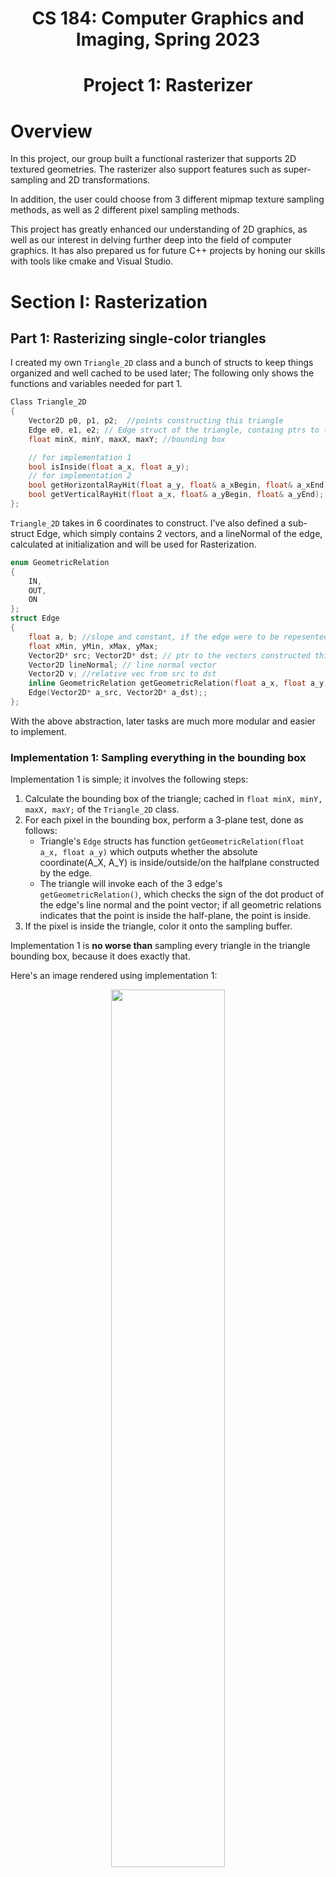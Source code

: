 <h1 align="center">CS 184: Computer Graphics and Imaging, Spring 2023</h1>
<h1 align="center">Project 1: Rasterizer</h1>

# Overview
In this project, our group built a functional rasterizer that supports 2D textured geometries. The rasterizer also support features such as super-sampling and 2D transformations. 

In addition, the user could choose from 3 different mipmap texture sampling methods, as well as 2 different pixel sampling methods.

This project has greatly enhanced our understanding of 2D graphics, as well as our interest in delving further deep into the field of computer graphics. It has also prepared us for future C++ projects by honing our skills with tools like cmake and Visual Studio.

# Section I: Rasterization

## Part 1: Rasterizing single-color triangles

I created my own `Triangle_2D` class and a bunch of structs to keep things organized and well cached to be used later; The following only shows the functions and variables needed for part 1.
```cpp
Class Triangle_2D
{
	Vector2D p0, p1, p2;  //points constructing this triangle
	Edge e0, e1, e2; // Edge struct of the triangle, containg ptrs to the vectors that construct them
	float minX, minY, maxX, maxY; //bounding box

	// for implementation 1
	bool isInside(float a_x, float a_y);
	// for implementation 2
	bool getHorizontalRayHit(float a_y, float& a_xBegin, float& a_xEnd);
	bool getVerticalRayHit(float a_x, float& a_yBegin, float& a_yEnd);
};
```
`Triangle_2D` takes in 6 coordinates to construct.
I've also defined a sub-struct Edge, which simply contains 2 vectors, and a lineNormal of the edge, calculated at initialization and will be used for Rasterization.
```cpp
enum GeometricRelation
{
	IN,
	OUT,
	ON
};
struct Edge
{
	float a, b; //slope and constant, if the edge were to be repesented in a 2d coordinate.
	float xMin, yMin, xMax, yMax;
	Vector2D* src; Vector2D* dst; // ptr to the vectors constructed this edge; vectors are stored in Triangle_2D
	Vector2D lineNormal; // line normal vector
	Vector2D v; //relative vec from src to dst
	inline GeometricRelation getGeometricRelation(float a_x, float a_y);
	Edge(Vector2D* a_src, Vector2D* a_dst);;
};
```
With the above abstraction, later tasks are much more modular and easier to implement.

### Implementation 1: Sampling everything in the bounding box
Implementation 1 is simple; it involves the following steps:
1. Calculate the bounding box of the triangle; cached in `float minX, minY, maxX, maxY;` of the `Triangle_2D` class.
2. For each pixel in the bounding box, perform a 3-plane test, done as follows:
	- Triangle's `Edge` structs has function `getGeometricRelation(float a_x, float a_y)` which outputs whether the absolute coordinate(A_X, A_Y) is inside/outside/on the halfplane constructed by the edge.
	- The triangle will invoke each of the 3 edge's `getGeometricRelation()`, which checks the sign of the dot product of the edge's line normal and the point vector; if all geometric relations indicates that the point is inside the half-plane, the point is inside.
3. If the pixel is inside the triangle, color it onto the sampling buffer.

Implementation 1 is **no worse than** sampling every triangle in the triangle bounding box, because it does exactly that.  

Here's an image rendered using implementation 1:
<div align="center"><img src = "images/P1_Result.png" width="60%"/></div>

### Implementation 2: 2D Raycasting

Implementation 2 differes from implementation 1 in that it only samples 2 precise points for each sample unit, then fills in the pixels in between without sampling.  
The detailed algorithm goes as follows:
1. Compare triangle's bounding box's width and height, if width > height, proceed to do vertical raycasts, else, proceed to do horizontal raycasts.
2. Start from on side of the bounding box, and keep doing raycasts vertically/horizontally until reaching the other side of the box; this is implemented through `Triangle_2D::getVerticalRayHit`and `Triangle_2D::getHorizontalRayHit`, which  looks for the intersection between pairs of linear functions.

Here is a graphical illustration of the algorithm:
<div align="center">
<img src="images/P1_RayCasting.png" width="60%" text-align = "center"></img>
<figcaption align = "center">the left image has smaller width than height, which is why the rays are cast vertically.</figcaption>
</div>

Theoretically, this implementation has O(n) speed with n being min(width, height) of the triangle's bounding box, compared to O(n<sup>2</sup>) complexity of implementation 1. The performance improvement is most noticeable under bigger resolutions.  

Here is a timing comparison(in ticks) between the 2 implementations, both rendering test3, the dragon svg file, under 2560*1440 resolution.  
The numbers below are the differences in `std::clock()` before and after `DrawRend::redraw()` invokes `SVG::draw()`.
<div align="center">
  <table>
    <tr>
      <td></td>
      <td>Native(2K)</td>
      <td>9x SS(8K)</td>
      <td>16x SS(32K)</td>
    </tr>
    <tr>
      <td>Sample Everything</td>
      <td align = "center">32</td>
      <td align = "center">182</td>
      <td align = "center">309</td>
    </tr>
    <tr>
      <td>2D Raycast</td>
      <td align = "center">12</td>
      <td align = "center">31</td>
      <td align = "center">48</td>
    </tr>
  </table>
</div>

further optimizations such as divide-and-conquer can still be made to lower the complexity to O(log<sub>2</sub>n); we plan to implement them in the future.

## Part 2: Antialiasing triangles

Rasterization by sampling inevitably causes jaggies and artifacts around high-frequency samples. **Super-sampling(SS)** is the most naive yet effective way to reduce them: SS simply samples a scaled-up version of the original geometry and scales the sample back down, combining multiple sampled pixels into one, resulting in a much smoother image.

### Implementation

Without super-sampling, the rasterizer's `sample_buffer` is as large as frame buffer, and drawing onto the frame-buffer is a 1-1 mapping process. The rasterization pipeline before SS works as follows:
1. Sample pixels from the triangle using either implementation described in Part 1.
2. Draw the sample buffer onto the frame buffer 1-on-1 at `RasterizerImp::resolve_to_framebuffer()`.

To achieve SS, first we scale the width and height of the `sample_buffer` by the square root of `sample_rate`,
which made the sample buffer able to contain sample_rate times framebuffer worth of pixels. Algorithmically, this is done by calling `samlpe_buffer.resize(width * height * sample_rate)`, as `samlpe_buffer` is stored as a 1D vector.

The pipeline now looks like this, green highlighted being the added steps:
1. <span style="color:green;">Scale up the size of sample_buffer by sample_rate.</span>
2. <span style="color:green;">Before initialing <code>Triangle_2D</code>, scale up the coordinates of the triangle, each by sqrt(sample_rate)</span>
3. Sample pixels from the triangle using either implementation described in Part 1.
4. <span style="color:grey;"><s>Draw the sample buffer onto the frame buffer 1-on-1.</s></span>
5. <span style="color:green;">For each pixel to be drawn to the frame buffer, look for the corresponding <code>sample_rate</code> times as many pixels from the sample buffer, and draw the average of the sample pixels' colors onto the frame buffer.

The following is the helper function called in `resolve_to_framebuffer()`, in place of the direct `Color col = sample_buffer[y * width + x];` to draw the average of the sample pixels' colors onto the frame buffer:
```cpp
constexpr float sample_rate_inv(float sample_rate) {
	return 1.f / sample_rate;
}
// Get a color at framebuffer's (X, Y) coordinate, from the sample buffer.
Color RasterizerImp::get_color(size_t x, size_t y) {
	if (x >= width || y >= height || x < 0 || y < 0) {
		return Color::White;
	}
	Color c;
	size_t buffer_x = x * sample_stride; // sample_stride = sqrt(sample_rate)
	size_t buffer_y = y * sample_stride;
	for (int j = buffer_y; j < buffer_y + sample_stride; j++) {
	for (int i = buffer_x; i < buffer_x + sample_stride; i++) {
		c += sample_buffer[j * sample_width + i];
		}
	}
	// Average the color.
	c *= sample_rate_inv(sample_rate);
	return c;
}
```

The following are images rendered without SS and with incrementing levels of SS, from 4x to 16x:
<div align="center">
<table style="max-width: 100%; margin: 50px auto;">
    <tr>
      <td>
        <img src="images/P2_01.png"  width="400px"/>
        <figcaption align="center">No SS</figcaption>
      </td>
      <td>
        <img src="images/P2_04.png" width="400px"/>
        <figcaption align="center">4X SS</figcaption>
      </td>
      <td>
        <img src="images/P2_16.png"  width="400px"/>
        <figcaption align="center">16X SS</figcaption>
    </tr>
    <br>
  </table>
</div>

The result of the supersized-averaged-downsized image has much smoother edges. This is because pixels on the frame buffer now conveys a much more accurate representation of the original geometry, taking into account the average of details missed in none-SS rasterizations, such as the sharp triangular edge that no-ss rasterization lacked the precision to sample.

### Part 3: Transforms

Transforms allow creators to easily manipulate geometries, creating different combinations. Here is a transformed cubeman:

<div align = "center"><img src="images/P3_NoSkipLegDay.png" width="50%"></img>
  <figcaption>The cubeman is waving his hand saying hello, which is done by rotating and translating both arms in opposite directions.<br> The cubeman's legs are also scaled up because he never skips leg day.</figcaption>
</div>

# Section II: Sampling

For the following parts, texture sampling functions are implemented as lambdas, whose pointers are passed to:
```cpp
void RasterizerImp::rasterize_triangle_native(
      float x0, float y0, 
      float x1, float y1, 
      float x2, float y2, 
      //Function pointer to return the color at samplebuffer coordinates X and Y
      std::function<Color(double, double, Triangle_2D*)> getColor, 
      //UV coordinates, may be unused
      float u0, float v0,
      float u1, float v1,
      float u2, float v2) 
```
To avoid repetitive code.

## Part 4: Barycentric coordinates

Simply put, the barycentric coordinates of a triangle is a 3-dimensional coordinate system to express the relative position of a point, usually within the triangle.  
The three coordinates are alpha, beta, and gamma, the sum of which is always 1; in addition, the sum of baricentric coordinates multiplied by the corresponding vertex's coordinates is always the point's absolute position.  

Here is an optimized algorithm to calculate the barycentric coordinates of a point within a triangle:
```cpp
Triangle_2D::getBarycentricCoords(float a_x, float a_y, float& r_alpha, float& r_beta, float& r_gamma)
{
	Vector2D v = Vector2D(a_x, a_y);
	Vector2D v2 = v - p0;
	float d20 = dot(v2, v0);
	float d21 = dot(v2, v1);
	r_beta = clamp((d11 * d20 - d01 * d21) / denom, 0.0f, 1.0f);
	r_gamma = clamp((d00 * d21 - d01 * d20) / denom, 0.0f, 1.0f);
	r_alpha = clamp(1.0f - r_beta - r_gamma, 0.0f, 1.0f);
}
```
Various variables depending only on the triangle are being cached as member variables of `Triangle_2D`
```cpp
class Triangle_2D
{
	...
	Vector2D v0, v1;
	float d00, d01, d11;
	float denom;
	...
}
Triangle_2D::Triangle_2D(...) {
	// cache variables
	v0 = p1 - p0, v1 = p2 - p0,
	d00 = dot(v0, v0);
	d01 = dot(v0, v1);
	d11 = dot(v1, v1);
	denom = d00 * d11 - d01 * d01;
}
```

Barycentric coordinates are especially useful in texture & color blending. For example, in the following triangle, each vertex has their distinct color of either R,G,or B. Every pixel is colored based on their corresponding coordinates: the closer the pixel is to one vertex(the bigger the corresponding coordinate is), the more of the color of that edge is blended into the pixel. The result is a triangle of smoothly blended color:

<div align="center">
  <image src="images/P4_Triangle.png" width="50%"></image>
</div>

A closer look at the coloring algorithm looks as follow:
```cpp
Color c1, c2, c3; // colors of the vertices
auto getInterpolatedColor = [c0, c1, c2](int x, int y, Triangle_2D* t) -> Color {
	float alpha, beta, gamma;
	t->getBarycentricCoords(x + 0.5, y + 0.5, alpha, beta, gamma);
	return alpha * c0 + beta * c1 + gamma * c2;
};
```


## Part 5: "Pixel sampling" for texture mapping

2D models are simply polygons. One could fill in colors to the polygon, but the polygon still appears to be but a geometry. Think of polygon as a "canvas"; the artist needs to print as much detail as possible onto the canvas to make it look like a real object. Instead of painting onto the "canvas" pixel by pixel, we first create a new reference painting,
**texture**, and then print the texture onto the model.

Separating model from texture allows the model to be easily scalable and modifiable, using algorithm to adapt models of different sizing to the same texture; the process of adapting the texture to the model is called **texture mapping**.  

Adapting texture to model is analogous to adapting geometry to screen space, the latter is done through **rasterization** by sampling, and the former has a more direct name: **pixel sampling**.  

The idea behind **pixel sampling** is simple: every pixel of a geometry has a 2D relative coordinate called **UV coordinate**, which maps to a specific coordinate on the texture. 
By sampling the texture at the UV coordinate of each pixel using various sampling methods(more on this in Part 6), we can obtain a color for each pixel, and then fill in the pixel with that color.  

**Nearest neighbor** and **Bilinear interpolation** are two prevalent sampling methods. 

While nearest neighbor directly samples the point on texture closest to the given UV coordinate, bilinear interpolation can be seen as the anti-aliasing technique for pixel sampling: It samples the four points closest to the given UV coordinate and then blends the colors of the four points together; the closer the point is to the UC coordinate, the more color from the point gets blended in. The result is a smoother texture at the cost of four times more texture accesses and arithmetic operations.

### Implementation

#### Getting UV coordinates
As discussed above, to obtain UV coordinates, first we obtain the barycentric coordinates of the pixel using the member function `Triangle_2D::getBarycentricCoords(float a_x, float a_y, float& r_alpha, float& r_beta, float& r_gamma)`  

To convert the barycentric coords into UV coords, we perform a blending algorithm similar to color blending discussed in part 4, where we multiple the UV coodinates of each vertex by the corresponding barycentric coordinate, and then sum them up:

```cpp
void RasterizerImp::Triangle_2D::getUV(float a_x, float a_y, Vector2D& r_uv)
{
	float alpha, beta, gamma;
	this->getBarycentricCoords(a_x, a_y, alpha, beta, gamma);
	r_uv = alpha * uv0 + beta * uv1 + gamma * uv2;
};
```

Once we have the UV coordinates, proceed to the next stage of the pipeline by calling `Texture::sample()` with the UV coordinates as a part of the argument.  

`Texture::sample()` then invokes different sampling methods: nearest neithbor and bilinear interpolation, depending on the setting. Note that regardless of the pixel sampling method, we will always be sampling once from the highest resolution texture(mipmap level 0); More sophisticated level sample methods will be discussed in Part 6.

#### Impl: Nearest Neighbor

For nearest neighbor, we simply round the UV coordinates to the nearest integer, and then sample the texture at the corresponding mipmap coordinate by scaling the UV coordinates by the mipmap level's width and height.

```cpp
Color Texture::sample_nearest(Vector2D uv, int level) {
	auto& mip = mipmap[level];
	return mip.get_texel(round(uv.x * mip.width), round(uv.y * mip.height));
}
```

#### Impl: Bilinear Interpolation

As discussed above, bilinear interpolation samples the four points closest to the UV coordinate, and then blends the colors of the four points together through lerping.  

```cpp
Color Texture::sample_bilinear(Vector2D uv, int level) {
	auto& mip = mipmap[level];
	float x = uv.x * mip.width;
	float y = uv.y * mip.height;
	float x0 = floor(x), x1 = ceil(x), y0 = floor(y), y1 = ceil(y);
	Color c00 = mip.get_texel(x0, y0);
	Color c01 = mip.get_texel(x0, y1);
	Color c10 = mip.get_texel(x1, y0);
	Color c11 = mip.get_texel(x1, y1);

	Color c0 = lerp(c00, c01, y - y0);
	Color c1 = lerp(c10, c11, y - y0);
	return lerp(c0, c1, x - x0);
}
```
### Results and Comparison

The following are four screenshots generated using nearest sampling and bilinear sampling at different SS levels, which illustrates their differences:  

<div align="center">
  <table style="width=100%">
    <tr>
      <td>
        <img src="images/P5_Nearest_0SS.png" align="center" width="400px"/>
        <figcaption align="center">Nearest, no SS</figcaption>
      </td>
      <td>
        <img src="images/P5_Bilinear_0SS.png" align="center" width="400px"/>
        <figcaption align="center">Bilinear, no SS</figcaption>
      </td>
    </tr>
    <br>
    <tr>
      <td>
        <img src="images/P5_Nearest_16SS.png" align="center" width="400px"/>
        <figcaption align="center">Nearest, 16x SS</figcaption>
      </td>
      <td>
        <img src="images/P5_Bilinear_16SS.png" align="center" width="400px"/>
        <figcaption align="center">Bilinear, 16x SS</figcaption>
      </td>
    </tr>
  </table>
</div>

As shown through the pixel inspector, regardless of the SS rate, bilinear interpolation delivers a much smoother longitudinal&latitudial line.  

Under native resolution, the lines are intermittent points under nearest neighbor sampling, but bilinear interpolation method successfully renders the contour of the lines.  

Bilinear interpolation still wins under higher sampling rate; the lines it renders are less jagged than the counterpart.  

Looking at the overall picture, bilinear interpolation renders a much smoother image.  
Their differences are most noticeable at places where texture color changes abruptly: e.g. near a thin line like the longitudinal&latitudinal line.  

The rationale behind is similar to the anti-aliasing technique: the lower the frequency achived using blending, the smoother the jags-usually occuring at high frequency areas-are rendered.

## Part 6: "Level sampling" with mipmaps for texture mapping

As discussed in part 5, texture sampling can have artifacts at high frequency areas for which the model has less than enough pixels to sample. We've discussed 2 ways to minimize the artifacts: super-sampling and interpolated pixel sampling. "Level sampling" is a third way to do so, which comes with its own set of advantages and drawbacks.  

The idea behind level sampling is simple: instead of sampling from the highest resolution texture all the time(as in part 5), we sample from a down-sampled version of the texeture(A.K.A. mipmap) depending on the distance between the pixel and the camera. This gives 3 main benefits:
1. Performance. Sampling from a lower resolution texture is much faster than sampling from a higher resolution texture.
2. Visual quality. Sampling from a lower resolution texture can reduce the artifacts caused by high frequency areas, which has been pre-processed during the compression where high-frequency areas are filtered and blended.
3. Memory. Lower-resolution textures simply takes up less memory, however, storing mipmap costs an additional of  1/3 of the original texture's space.

### Implementation
To accomdate for 6 differnt combination of level sampling, `Texture::sample()` has been restructured:
```cpp
Color Texture::sample(const SampleParams& sp) {
  switch (sp.lsm) {
  case LevelSampleMethod::L_ZERO: //level defaults to 0
      {
          switch (sp.psm) {
          case PixelSampleMethod::P_LINEAR:...
          case PixelSampleMethod::P_NEAREST:...
          }
      }
      break;
  case LevelSampleMethod::L_NEAREST:
      {
          switch (sp.psm) {
          case PixelSampleMethod::P_LINEAR:...
          case PixelSampleMethod::P_NEAREST:...
          }
      }
      break;
  case LevelSampleMethod::L_LINEAR: // most mind-boggling one
      {
          switch (sp.psm) {
          case PixelSampleMethod::P_LINEAR:...
          case PixelSampleMethod::P_NEAREST:...
          }
      }
      break;
  }
  // return magenta for invalid level
  return Color(1, 0, 1);
}
```

#### Getting mipmap level
Regardless of the specific texture sampling method we use, first we need to approximate the nearest mipmap level to the pixel by calculating the texture footpring. To do so, we calculate the UV of points next to the point to be sampled, and approximate the delta UV.   

This is done at the rasterizer part of the pipeline, where we have access to the triangle's UV coordinates:

```cpp
SampleParams sp;
auto getTexture = [tex, sp](double x, double y, Triangle_2D* t) mutable -> Color {
  t->getUV(x, y, sp.p_uv);
  // ready x_dUV and y_dUV for mipmap level calculation.
  if (sp.lsm != LevelSampleMethod::L_ZERO) { 
  // look for nearest uv that's not out of bound
    int dx = t->isInside(x + 1, y) ? 1 : -1;
    int dy = t->isInside(x, y + 1) ? 1 : -1;
    t->getUV(x + dx, y, sp.p_dx_uv); // uv of nearest x coordinate
    t->getUV(x, y + dy, sp.p_dy_uv); // uv of nearest y coordinate
    sp.p_dx_uv -= sp.p_uv;
    sp.p_dy_uv -= sp.p_uv;
  }
  return tex.sample(sp);
};
```

In the texture sampler part of the pipeline, we take the texture foorptint and, using the scaled UV, calculate the mipmap level with the normalized UV:

```cpp
float Texture::get_level(const SampleParams& sp) {
  bool linear = false; // do not round the level if linear.
  switch (sp.lsm) {
    case LevelSampleMethod::L_ZERO: // always return 0
    return 0; break; 
    case LevelSampleMethod::L_NEAREST:
    linear = false; break;
    case LevelSampleMethod::L_LINEAR:
    linear = true; break;
  }
  Vector2D dxUV_Scaled = sp.p_dx_uv * width, dyUV_Scaled = sp.p_dy_uv * height;
  double L = max(dxUV_Scaled.norm(), dyUV_Scaled.norm()); // norm = sqrt(x**2 + y**2)
  float d = clamp(static_cast<float>(log2(L)), 0.f, static_cast<float>(mipmap.size() - 1));
  if (linear) { return d;}
  else { return round(d);}
}
```

The level of the returned function is not rounded for bilinear level sampling, which will be discussed later.

#### Nearest Level
Nearest level sampling is implemented same as 0th-level sampling. The texture sampler takes the output of `get_level()` and samples from the mipmap of corresponding level. `get_texel()` provides a nice abstraction so we don't need to worry about mipmap's width and height.

```cpp
case LevelSampleMethod::L_NEAREST:
{
    switch (sp.psm) {
    case PixelSampleMethod::P_LINEAR:
        return sample_bilinear(sp.p_uv, int(get_level(sp))); break;
    case PixelSampleMethod::P_NEAREST:
        return sample_nearest(sp.p_uv, int(get_level(sp))); break;
    }
}
break;
```

#### Bilinear Interpolated Level
Bilinear interpolated level sampling works analogously to that of pixel sampling.Intead of sampling from a single texel, we sample from 2 adjacent texels in the mipmap level, and interpolate the result using `lerp()`:
```cpp
case LevelSampleMethod::L_LINEAR: // most mind-boggling one
{
    float level = get_level(sp);
    int l0 = floor(level), l1 = ceil(level); // 2 adjacent levels
    Color c0, c1;
    switch (sp.psm) {
    case PixelSampleMethod::P_LINEAR:
        c0 = sample_bilinear(sp.p_uv, l0);
        c1 = sample_bilinear(sp.p_uv, l1);
        break;
    case PixelSampleMethod::P_NEAREST:
        c0 = sample_nearest(sp.p_uv, l0);
        c1 = sample_nearest(sp.p_uv, l1);
        break;
    }
return lerp(c0, c1, level - l0);
}
```
Bilinear level sampling can be further combined with bilinear texture sampling, leading the trilinear sampling with the best quality at the cost of performance.

To compare and contrast pixel sampling, level sampling, and super sampling:

Super sampling achieves the best quality by compressing multiple pixels into one at the most performance cost.

Bilinear pixel sampling is less performance intensive by sampling from 4 adjacent texels; it provides some quality improvement over nearest pixel sampling.

Level sampling(nearest/bilinear) is the best of both worlds: it provides a decent quality improvement over bilinear pixel sampling, and is less performance intensive than super sampling. It takes extra space to store the mipmap, but saves unnecessary memory access. For nearest level sampling, the quality improvement is basically free, as the frequency filter is applied during mipmap generation. For bilinear level sampling, the quality improvement is not free, but it is still a good tradeoff.

The visual difference is best illustrated by the following images, generated with different combinations of pixel and level sampling methods.

<div align="center">
  <table style="width=100%">
    <tr>
      <td>
        <img src="images/P6_L_Zero_P_Nearest.png" align="center" width="400px"/>
        <figcaption align="center">L_ZERO, P_NEAREST</figcaption>
      </td>
      <td>
        <img src="images/P6_L_Zero_P_Linear.png" align="center" width="400px"/>
        <figcaption align="center">L_ZERO, P_LINEAR</figcaption>
      </td>
    </tr>
    <br>
    <tr>
      <td>
        <img src="images/P6_L_Nearest_P_Nearest.png" align="center" width="400px"/>
        <figcaption align="center">L_NEAREST, P_NEAREST</figcaption>
      </td>
      <td>
        <img src="images/P6_L_Nearest_P_Linear.png" align="center" width="400px"/>
        <figcaption align="center">L_NEAREST, P_LINEAR</figcaption>
      </td>
    </tr>
  </table>
</div>
